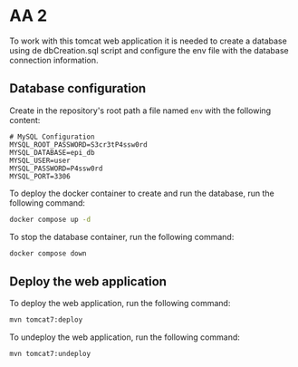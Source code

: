 # AA 2

To work with this tomcat web application it is needed to create a database using de dbCreation.sql script and configure the env file with the database connection information.

## Database configuration

Create in the repository's root path a file named `env` with the following content:
```env
# MySQL Configuration
MYSQL_ROOT_PASSWORD=S3cr3tP4ssw0rd
MYSQL_DATABASE=epi_db
MYSQL_USER=user
MYSQL_PASSWORD=P4ssw0rd
MYSQL_PORT=3306
```

To deploy the docker container to create and run the database, run the following command:

```bash
docker compose up -d
```

To stop the database container, run the following command:

```bash
docker compose down
```

## Deploy the web application

To deploy the web application, run the following command:

```bash
mvn tomcat7:deploy
```

To undeploy the web application, run the following command:

```bash
mvn tomcat7:undeploy
```